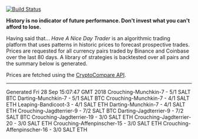 [![Build Status](https://travis-ci.org/deanturpin/handt.svg?branch=master)](https://travis-ci.org/deanturpin/handt)

**History is no indicator of future performance. Don't invest what you can't
afford to lose.**

Having said that... *Have A Nice Day Trader* is an algorithmic trading platform
that uses patterns in historic prices to forecast prospective trades. Prices
are requested for all currency pairs traded by Binance and Coinbase over the
last 80 days. A library of strategies is backtested over all pairs and the
summary below is generated.

Prices are fetched using the [CryptoCompare
API](https://min-api.cryptocompare.com/).

---

Generated Fri 28 Sep 15:07:47 GMT 2018
Crouching-Munchkin-7 - 5/1 SALT BTC 
Darting-Munchkin-7 - 5/1 SALT BTC 
Crouching-Munchkin-7 - 4/1 SALT ETH 
Leaping-Bandicoot-3 - 4/1 SALT ETH 
Darting-Munchkin-7 - 4/1 SALT ETH 
Crouching-Jagdterrier-9 - 7/2 SALT BTC 
Darting-Jagdterrier-9 - 7/2 SALT BTC 
Crouching-Jagdterrier-19 - 3/0 SALT ETH 
Crouching-Jagdterrier-20 - 3/0 SALT ETH 
Crouching-Affenpinscher-15 - 3/0 SALT ETH 
Crouching-Affenpinscher-16 - 3/0 SALT ETH 
